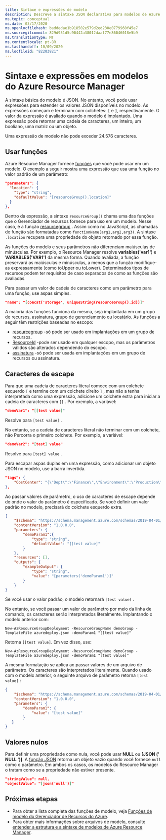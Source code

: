 ```yaml
---
title: Sintaxe e expressões de modelo
description: Descreve a sintaxe JSON declarativa para modelos de Azure Resource Manager.
ms.topic: conceptual
ms.date: 03/17/2020
ms.openlocfilehash: baddedae1b918502e579d2ed230e0779960f45e7
ms.sourcegitcommit: 829d951d5c90442a38012daaf77e86046018e5b9
ms.translationtype: MT
ms.contentlocale: pt-BR
ms.lasthandoff: 10/09/2020
ms.locfileid: "82203821"
---
```

# <a name="syntax-and-expressions-in-azure-resource-manager-templates"></a>Sintaxe e expressões em modelos do Azure Resource Manager

A sintaxe básica do modelo é JSON. No entanto, você pode usar expressões para estender os valores JSON disponíveis no modelo.  As expressões começam e terminam com colchetes: `[` e `]`, respectivamente. O valor da expressão é avaliado quando o modelo é implantado. Uma expressão pode retornar uma cadeia de caracteres, um inteiro, um booliano, uma matriz ou um objeto.

Uma expressão de modelo não pode exceder 24.576 caracteres.

## <a name="use-functions"></a>Usar funções

Azure Resource Manager fornece [funções](template-functions.md) que você pode usar em um modelo. O exemplo a seguir mostra uma expressão que usa uma função no valor padrão de um parâmetro:

```json
"parameters": {
  "location": {
    "type": "string",
    "defaultValue": "[resourceGroup().location]"
  }
},
```

Dentro da expressão, a sintaxe `resourceGroup()` chama uma das funções que o Gerenciador de recursos fornece para uso em um modelo. Nesse caso, é a função [resourcegroup](template-functions-resource.md#resourcegroup) . Assim como no JavaScript, as chamadas de função são formatadas como `functionName(arg1,arg2,arg3)`. A sintaxe `.location` recupera uma propriedade do objeto retornado por essa função.

As funções do modelo e seus parâmetros não diferenciam maiúsculas de minúsculas. Por exemplo, o Resource Manager resolve **variables('var1')** e **VARIABLES('VAR1')** da mesma forma. Quando avaliada, a função preservará as maiúsculas e minúsculas, a menos que a função modifique-as expressamente (como toUpper ou toLower). Determinados tipos de recursos podem ter requisitos de caso separados de como as funções são avaliadas.

Para passar um valor de cadeia de caracteres como um parâmetro para uma função, use aspas simples.

```json
"name": "[concat('storage', uniqueString(resourceGroup().id))]"
```

A maioria das funções funciona da mesma, seja implantada em um grupo de recursos, assinatura, grupo de gerenciamento ou locatário. As funções a seguir têm restrições baseadas no escopo:

* [resourcegroup](template-functions-resource.md#resourcegroup) -só pode ser usado em implantações em um grupo de recursos.
* [ResourceId](template-functions-resource.md#resourceid) -pode ser usado em qualquer escopo, mas os parâmetros válidos são alterados dependendo do escopo.
* [assinatura](template-functions-resource.md#subscription) -só pode ser usada em implantações em um grupo de recursos ou assinatura.

## <a name="escape-characters"></a>Caracteres de escape

Para que uma cadeia de caracteres literal comece com um colchete esquerdo `[` e termine com um colchete direito `]` , mas não a tenha interpretada como uma expressão, adicione um colchete extra para iniciar a cadeia de caracteres com `[[` . Por exemplo, a variável:

```json
"demoVar1": "[[test value]"
```

Resolve para `[test value]` .

No entanto, se a cadeia de caracteres literal não terminar com um colchete, não Percorra o primeiro colchete. Por exemplo, a variável:

```json
"demoVar2": "[test] value"
```

Resolve para `[test] value` .

Para escapar aspas duplas em uma expressão, como adicionar um objeto JSON no modelo, use a barra invertida.

```json
"tags": {
    "CostCenter": "{\"Dept\":\"Finance\",\"Environment\":\"Production\"}"
},
```

Ao passar valores de parâmetro, o uso de caracteres de escape depende de onde o valor do parâmetro é especificado. Se você definir um valor padrão no modelo, precisará do colchete esquerdo extra.

```json
{
    "$schema": "https://schema.management.azure.com/schemas/2019-04-01/deploymentTemplate.json#",
    "contentVersion": "1.0.0.0",
    "parameters": {
        "demoParam1":{
            "type": "string",
            "defaultValue": "[[test value]"
        }
    },
    "resources": [],
    "outputs": {
        "exampleOutput": {
            "type": "string",
            "value": "[parameters('demoParam1')]"
        }
    }
}
```

Se você usar o valor padrão, o modelo retornará `[test value]` .

No entanto, se você passar um valor de parâmetro por meio da linha de comando, os caracteres serão interpretados literalmente. Implantando o modelo anterior com:

```azurepowershell
New-AzResourceGroupDeployment -ResourceGroupName demoGroup -TemplateFile azuredeploy.json -demoParam1 "[[test value]"
```

Retorna `[[test value]`. Em vez disso, use:

```azurepowershell
New-AzResourceGroupDeployment -ResourceGroupName demoGroup -TemplateFile azuredeploy.json -demoParam1 "[test value]"
```

A mesma formatação se aplica ao passar valores de um arquivo de parâmetro. Os caracteres são interpretados literalmente. Quando usado com o modelo anterior, o seguinte arquivo de parâmetro retorna `[test value]` :

```json
{
    "$schema": "https://schema.management.azure.com/schemas/2019-04-01/deploymentParameters.json#",
    "contentVersion": "1.0.0.0",
    "parameters": {
        "demoParam1": {
            "value": "[test value]"
        }
   }
}
```

## <a name="null-values"></a>Valores nulos

Para definir uma propriedade como nula, você pode usar **NULL** ou **[JSON (' NULL ')]**. A [função JSON](template-functions-object.md#json) retorna um objeto vazio quando você fornece `null` como o parâmetro. Em ambos os casos, os modelos do Resource Manager o tratam como se a propriedade não estiver presente.

```json
"stringValue": null,
"objectValue": "[json('null')]"
```

## <a name="next-steps"></a>Próximas etapas

* Para obter a lista completa das funções de modelo, veja [Funções de modelo do Gerenciador de Recursos do Azure](template-functions.md).
* Para obter mais informações sobre arquivos de modelo, consulte [entender a estrutura e a sintaxe de modelos de Azure Resource Manager](template-syntax.md).

